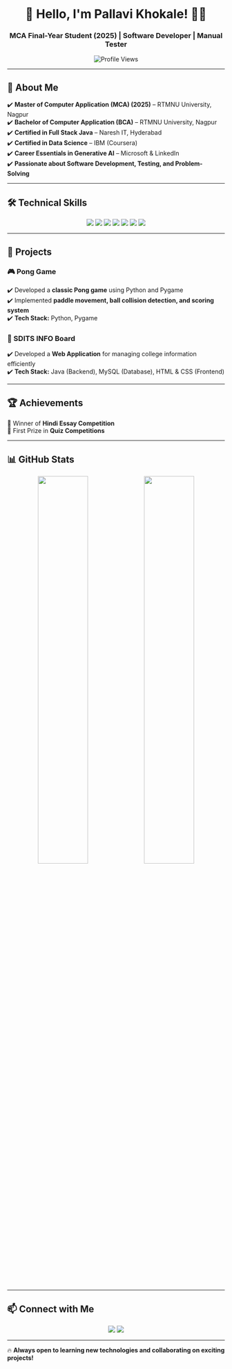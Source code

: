 <h1 align="center">🚀 Hello, I'm Pallavi Khokale! 👩‍💻</h1>
<h3 align="center">MCA Final-Year Student (2025) | Software Developer | Manual Tester</h3>
<p align="center">
  <img src="https://komarev.com/ghpvc/?username=khokalepallavi&label=Profile%20Views&color=0e75b6&style=flat" alt="Profile Views" />
</p>

---

## 🎯 About Me  
✔️ **Master of Computer Application (MCA) (2025)** – RTMNU University, Nagpur  
✔️ **Bachelor of Computer Application (BCA)** – RTMNU University, Nagpur  
✔️ **Certified in Full Stack Java** – Naresh IT, Hyderabad  
✔️ **Certified in Data Science** – IBM (Coursera)  
✔️ **Career Essentials in Generative AI** – Microsoft & LinkedIn  
✔️ **Passionate about Software Development, Testing, and Problem-Solving**  

---

## 🛠️ Technical Skills  
<div align="center">
  <img src="https://img.shields.io/badge/Java-ED8B00?style=for-the-badge&logo=java&logoColor=white" />
  <img src="https://img.shields.io/badge/C++-00599C?style=for-the-badge&logo=c%2B%2B&logoColor=white" />
  <img src="https://img.shields.io/badge/Python-3776AB?style=for-the-badge&logo=python&logoColor=white" />
  <img src="https://img.shields.io/badge/SQL-003B57?style=for-the-badge&logo=mysql&logoColor=white" />
  <img src="https://img.shields.io/badge/HTML5-E34F26?style=for-the-badge&logo=html5&logoColor=white" />
  <img src="https://img.shields.io/badge/CSS3-1572B6?style=for-the-badge&logo=css3&logoColor=white" />
  <img src="https://img.shields.io/badge/JavaScript-F7DF1E?style=for-the-badge&logo=javascript&logoColor=black" />
</div>

---

## 🚀 Projects  

### 🎮 Pong Game  
✔️ Developed a **classic Pong game** using Python and Pygame  
✔️ Implemented **paddle movement, ball collision detection, and scoring system**  
✔️ **Tech Stack:** Python, Pygame  

### 🏫 SDITS INFO Board  
✔️ Developed a **Web Application** for managing college information efficiently  
✔️ **Tech Stack:** Java (Backend), MySQL (Database), HTML & CSS (Frontend)  

---

## 🏆 Achievements  
🏅 Winner of **Hindi Essay Competition**  
🏅 First Prize in **Quiz Competitions**  

---

## 📊 GitHub Stats  
<p align="center">
  <img src="https://github-readme-stats.vercel.app/api?username=khokalepallavi&show_icons=true&theme=radical" width="48%" />
  <img src="https://github-readme-stats.vercel.app/api/top-langs/?username=khokalepallavi&layout=compact&theme=radical" width="48%" />
</p>

---

## 📫 Connect with Me  
<p align="center">
  <a href="mailto:pallavikhokale2022@gmail.com"><img src="https://img.shields.io/badge/Email-D14836?style=for-the-badge&logo=gmail&logoColor=white"></a>
  <a href="https://www.linkedin.com/in/pallavi-khokale-1452932a9"><img src="https://img.shields.io/badge/LinkedIn-0077B5?style=for-the-badge&logo=linkedin&logoColor=white"></a>
</p>

---

🔥 **Always open to learning new technologies and collaborating on exciting projects!**  



